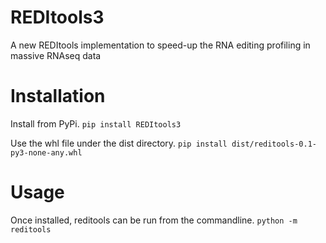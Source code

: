 # REDItools3
A new REDItools implementation to speed-up the RNA editing profiling in massive RNAseq data

# Installation
Install from PyPi.
`pip install REDItools3`

Use the whl file under the dist directory.
`pip install dist/reditools-0.1-py3-none-any.whl`

# Usage
Once installed, reditools can be run from the commandline.
`python -m reditools`
